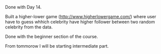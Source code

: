 Done with Day 14.

Built a higher-lower game (http://www.higherlowergame.com/) where user have to guess whhich celebrity have higher follower between two random celebrity from the data.

Done with the beginner section of the course.

From tommorow I will be starting intermediate part.
